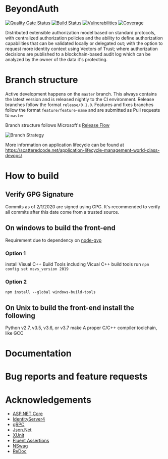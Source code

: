 # BeyondAuth
[![Quality Gate Status](https://sonarcloud.io/api/project_badges/measure?project=ops-ai_authorization&metric=alert_status)](https://sonarcloud.io/dashboard?id=ops-ai_authorization)
[![Build Status](https://opsai.visualstudio.com/Authorization/_apis/build/status/ops-ai.authorization?branchName=master)](https://opsai.visualstudio.com/Authorization/_build/latest?definitionId=2&branchName=master)
[![Vulnerabilities](https://sonarcloud.io/api/project_badges/measure?project=ops-ai_authorization&metric=vulnerabilities)](https://sonarcloud.io/dashboard?id=ops-ai_authorization)
[![Coverage](https://sonarcloud.io/api/project_badges/measure?project=ops-ai_authorization&metric=coverage)](https://sonarcloud.io/dashboard?id=ops-ai_authorization)

Distributed extensible authorization model based on standard protocols, with centralized authorization policies and the ability to define authorization capabilities that can be validated locally or delegated out; with the option to request more identity context using Vectors of Trust; where authorization decisions are published to a blockchain-based audit log which can be analyzed by the owner of the data it's protecting.

# Branch structure

Active development happens on the `master` branch. This always contains the latest version and is released nightly to the CI environment. Release branches follow the format `release/0.1.0`. Features and fixes branches follow the format `feature/feature-name` and are submitted as Pull requests to `master`

Branch structure follows Microsoft's [Release Flow](https://docs.microsoft.com/en-us/azure/devops/learn/devops-at-microsoft/release-flow)

![Branch Strategy](https://scatteredcode.net/wp-content/uploads/2018/11/branchstrategy-cherrypick2-1024x293.png)

More information on application lifecycle can be found at https://scatteredcode.net/application-lifecycle-management-world-class-devops/

# How to build

## Verify GPG Signature
Commits as of 2/1/2020 are signed using GPG. It's recommended to verify all commits after this date come from a trusted source.

## On windows to build the front-end
Requirement due to dependency on [node-gyp](https://github.com/nodejs/node-gyp)

### Option 1
install Visual C++ Build Tools including Vicual C++ build tools
run `npm config set msvs_version 2019`

### Option 2
```
npm install --global windows-build-tools

```

## On Unix to build the front-end install the following
Python v2.7, v3.5, v3.6, or v3.7
make
A proper C/C++ compiler toolchain, like GCC



# Documentation


# Bug reports and feature requests


# Acknowledgements

* [ASP.NET Core](https://github.com/aspnet)
* [IdentityServer4](https://github.com/IdentityServer/IdentityServer4/)
* [gRPC](https://grpc.io/)
* [Json.Net](http://www.newtonsoft.com/json)
* [XUnit](https://xunit.github.io/)
* [Fluent Assertions](http://www.fluentassertions.com/)
* [NSwag](https://github.com/RicoSuter/NSwag)
* [ReDoc](https://github.com/Redocly/redoc)
